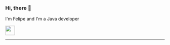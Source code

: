 ### Hi, there 👋

I'm Felipe and I'm a Java developer

<a href="https://www.linkedin.com/in/felipe-zmata/"><img src="https://www.pngitem.com/pimgs/m/498-4987196_linkedin-logo-png-linkedin-in-icon-transparent-png.png"  style="width: 30px; height: 30px; max-width: 100%;"></a>

---------------

<!--


- 🔭 I’m currently working on Java
- 🌱 I’m currently learning ...
- 👯 I’m looking to collaborate on ...
- 🤔 I’m looking for help with ...
- 💬 Ask me about ...
- 📫 How to reach me: ...
- 😄 Pronouns: ...
- ⚡ Fun fact: ...
-->
